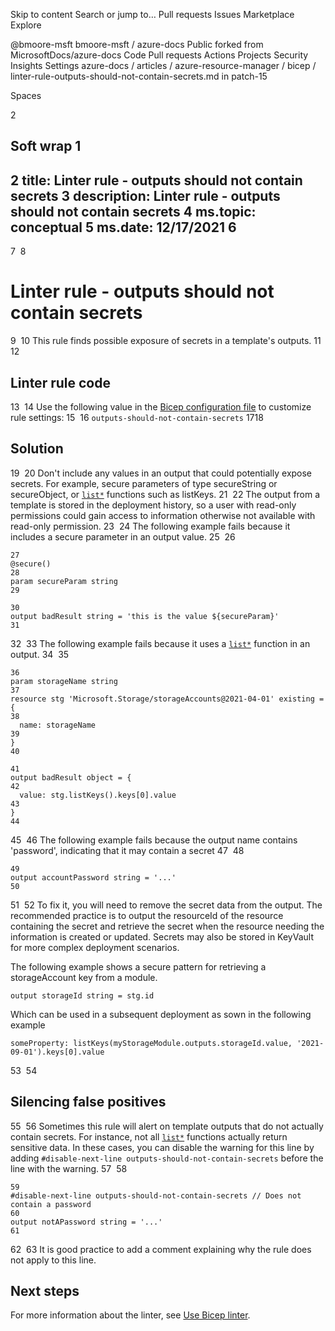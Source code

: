 Skip to content
Search or jump to…
Pull requests
Issues
Marketplace
Explore
 
@bmoore-msft 
bmoore-msft
/
azure-docs
Public
forked from MicrosoftDocs/azure-docs
Code
Pull requests
Actions
Projects
Security
Insights
Settings
azure-docs
/
articles
/
azure-resource-manager
/
bicep
/
linter-rule-outputs-should-not-contain-secrets.md
in
patch-15
 

Spaces

2

Soft wrap
1
---
2
title: Linter rule - outputs should not contain secrets
3
description: Linter rule - outputs should not contain secrets
4
ms.topic: conceptual
5
ms.date: 12/17/2021
6
---
7
​
8
# Linter rule - outputs should not contain secrets
9
​
10
This rule finds possible exposure of secrets in a template's outputs.
11
​
12
## Linter rule code
13
​
14
Use the following value in the [Bicep configuration file](bicep-config-linter.md) to customize rule settings:
15
​
16
`outputs-should-not-contain-secrets`
17
​
18
## Solution
19
​
20
Don't include any values in an output that could potentially expose secrets. For example, secure parameters of type secureString or secureObject, or [`list*`](./bicep-functions-resource.md#list) functions such as listKeys.
21
​
22
The output from a template is stored in the deployment history, so a user with read-only permissions could gain access to information otherwise not available with read-only permission.
23
​
24
The following example fails because it includes a secure parameter in an output value.
25
​
26
```bicep
27
@secure()
28
param secureParam string
29
​
30
output badResult string = 'this is the value ${secureParam}'
31
```
32
​
33
The following example fails because it uses a [`list*`](./bicep-functions-resource.md#list) function in an output.
34
​
35
```bicep
36
param storageName string
37
resource stg 'Microsoft.Storage/storageAccounts@2021-04-01' existing = {
38
  name: storageName
39
}
40
​
41
output badResult object = {
42
  value: stg.listKeys().keys[0].value
43
}
44
```
45
​
46
The following example fails because the output name contains 'password', indicating that it may contain a secret
47
​
48
```bicep
49
output accountPassword string = '...'
50
```
51
​
52
To fix it, you will need to remove the secret data from the output.  The recommended practice is to output the resourceId of the resource containing the secret and retrieve the secret when the resource needing the information is created or updated.  Secrets may also be stored in KeyVault for more complex deployment scenarios.

The following example shows a secure pattern for retrieving a storageAccount key from a module.
```bicep
output storageId string = stg.id
```
Which can be used in a subsequent deployment as sown in the following example
```bicep
someProperty: listKeys(myStorageModule.outputs.storageId.value, '2021-09-01').keys[0].value
```
53
​
54
## Silencing false positives
55
​
56
Sometimes this rule will alert on template outputs that do not actually contain secrets. For instance, not all [`list*`](./bicep-functions-resource.md#list) functions actually return sensitive data. In these cases, you can disable the warning for this line by adding `#disable-next-line outputs-should-not-contain-secrets` before the line with the warning.
57
​
58
```bicep
59
#disable-next-line outputs-should-not-contain-secrets // Does not contain a password
60
output notAPassword string = '...'
61
```
62
​
63
It is good practice to add a comment explaining why the rule does not apply to this line.

## Next steps

For more information about the linter, see [Use Bicep linter](./linter.md).
